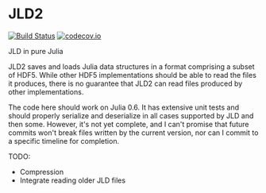 # JLD2

[![Build Status](https://travis-ci.org/simonster/JLD2.jl.svg?branch=master)](https://travis-ci.org/simonster/JLD2.jl)
[![codecov.io](http://codecov.io/github/simonster/JLD2.jl/coverage.svg?branch=master)](http://codecov.io/github/simonster/JLD2.jl?branch=master)

JLD in pure Julia

JLD2 saves and loads Julia data structures in a format comprising a subset of HDF5. While other HDF5 implementations should be able to read the files it produces, there is no guarantee that JLD2 can read files produced by other implementations.

The code here should work on Julia 0.6. It has extensive unit tests and should properly serialize and deserialize in all cases supported by JLD and then some. However, it's not yet complete, and I can't promise that future commits won't break files written by the current version, nor can I commit to a specific timeline for completion.

TODO:

- Compression
- Integrate reading older JLD files
